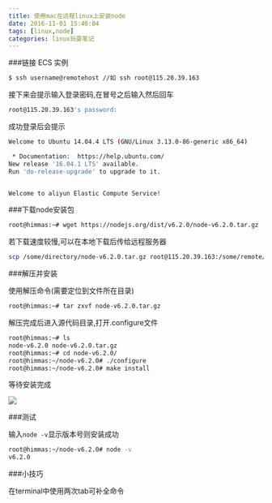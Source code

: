 ```yaml
---
title: 使用mac在远程linux上安装node
date: 2016-11-01 15:46:04
tags: [linux,node]
categories: linux玩耍笔记
---
```

###链接 ECS 实例

``` bash
$ ssh username@remotehost //如 ssh root@115.20.39.163
```

接下来会提示输入登录密码,在冒号之后输入然后回车

```bash
root@115.20.39.163's password:
```

成功登录后会提示

```bash
Welcome to Ubuntu 14.04.4 LTS (GNU/Linux 3.13.0-86-generic x86_64)

 * Documentation:  https://help.ubuntu.com/
New release '16.04.1 LTS' available.
Run 'do-release-upgrade' to upgrade to it.


Welcome to aliyun Elastic Compute Service!
```

<!--more-->

###下载node安装包

```bash
root@himmas:~# wget https://nodejs.org/dist/v6.2.0/node-v6.2.0.tar.gz
```

若下载速度较慢,可以在本地下载后传给远程服务器

```bash
scp /some/directory/node-v6.2.0.tar.gz root@115.20.39.163:/some/remote/directory
```

###解压并安装

使用解压命令(需要定位到文件所在目录)

```bash
root@himmas:~# tar zxvf node-v6.2.0.tar.gz
```

解压完成后进入源代码目录,打开.configure文件

```bash
root@himmas:~# ls
node-v6.2.0 node-v6.2.0.tar.gz
root@himmas:~# cd node-v6.2.0/
root@himmas:~/node-v6.2.0# ./configure
root@himmas:~/node-v6.2.0# make install
```

等待安装完成

![](http://7xrqm7.com1.z0.glb.clouddn.com/linux-node.png)

###测试

输入`node -v`显示版本号则安装成功

```bash
root@himmas:~/node-v6.2.0# node -v
v6.2.0
```
###小技巧

在terminal中使用两次tab可补全命令


